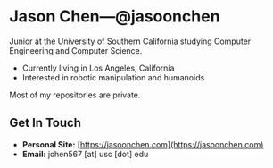 # Jason Chen—@jasoonchen
Junior at the University of Southern California studying Computer Engineering and Computer Science.
- Currently living in Los Angeles, California
- Interested in robotic manipulation and humanoids

Most of my repositories are private.

## Get In Touch
- **Personal Site:** [https://jasoonchen.com](https://jasoonchen.com)
- **Email:** jchen567 [at] usc [dot] edu

<!---
## &#x1f4c8; GitHub Stats

<a href="https://github.com/JaxonTekk/JaxonTekk">
  <img align="center" src="https://github-readme-stats.vercel.app/api/top-langs/?username=JaxonTekk&hide=css,html,tex&title_color=ffffff&text_color=c9cacc&icon_color=2bbc8a&bg_color=1d1f21&langs_count=3" />
</a>
<a href="https://github.com/JaxonTekk/JaxonTekk">
  <img align="center" src="https://github-readme-stats.vercel.app/api?username=JaxonTekk&show_icons=true&line_height=27&count_private=true&title_color=ffffff&text_color=c9cacc&icon_color=2bbc8a&bg_color=1d1f21" alt="Jason's Github Stats" />
</a>
--->
